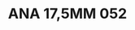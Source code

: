 ---
title: ANA 17,5MM 052
date: 
draft: false

# descripcion
description : Anillo de plata 925 y nácar

materials: Plata 925

color: 

dimensions: 17.5mm diámetro

code: 05-29-1318

type: "Anillos"

categories: []

price: $17.180,00

price_eftvo: $14.600,00

# Images
# first image will be shown in the product page
images:
  # - image: "images/path_to_image"
  # La ubicacion de las imagenes es imagenes/Anillos/Anillos.Nácar/05-29-1318-ana-17,5mm-052
  - image: "./images/anillos/nácar/05-29-1318-ana-17,5mm-052.jpg"
---